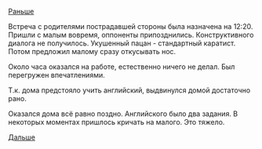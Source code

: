 [Раньше](2018.04.16.md)

Встреча с родителями пострадавшей стороны была назначена на 12:20.
Пришли с малым вовремя, оппоненты припозднились.
Конструктивного диалога не получилось. Укушенный пацан - стандартный каратист. Потом предложил малому сразу откусывать нос.

Около часа оказался на работе, естественно ничего не делал. Был перегружен впечатлениями.

Т.к. дома предстояло учить английский, выдвинулся домой достаточно рано.

Оказался дома всё равно поздно. Английского было два задания. В некоторых моментах пришлось кричать на малого. Это тяжело.

[Дальше](2018.04.18.md)